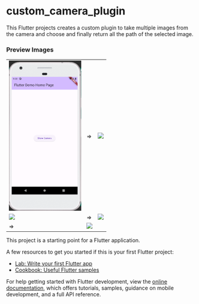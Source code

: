 # custom_camera_plugin

This Flutter projects creates a custom plugin to take multiple images from the camera and choose and finally return all the path of the selected image.

### Preview Images 
<table>
<tr><td>
<img src="/assets/image.png" widhth=200 height=400> 
</td>
<td> => </td>
<td>
<img src="image-1.png" widhth=200 height=400>
</td>
</tr>
<tr>
<td>
<img src="image-2.png" widhth=200 height=400>
</td>
<td> => </td>
<td>
<img src="image-3.png" widhth=200 height=400>
</td>
<tr>
<td> => </td>
<td>
<img src="image-4.png" widhth=200 height=400>
</td>

</tr>

</table>
This project is a starting point for a Flutter application.

A few resources to get you started if this is your first Flutter project:

- [Lab: Write your first Flutter app](https://docs.flutter.dev/get-started/codelab)
- [Cookbook: Useful Flutter samples](https://docs.flutter.dev/cookbook)

For help getting started with Flutter development, view the
[online documentation](https://docs.flutter.dev/), which offers tutorials,
samples, guidance on mobile development, and a full API reference.
